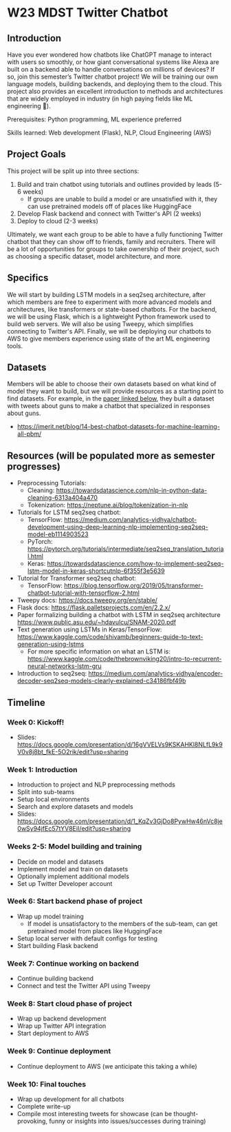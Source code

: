 # W23 MDST Twitter Chatbot

## Introduction
Have you ever wondered how chatbots like ChatGPT manage to interact with users so smoothly, or how giant conversational systems like Alexa are built on a backend able to handle conversations on millions of devices? If so, join this semester’s Twitter chatbot project! We will be training our own language models, building backends, and deploying them to the cloud. This project also provides an excellent introduction to methods and architectures that are widely employed in industry (in high paying fields like ML engineering 👀).

Prerequisites: Python programming, ML experience preferred

Skills learned: Web development (Flask), NLP, Cloud Engineering (AWS)

## Project Goals
This project will be split up into three sections:
1. Build and train chatbot using tutorials and outlines provided by leads (5-6 weeks)
    - If groups are unable to build a model or are unsatisfied with it, they can use pretrained models off of places like HuggingFace
2. Develop Flask backend and connect with Twitter's API (2 weeks)
3. Deploy to cloud (2-3 weeks)

Ultimately, we want each group to be able to have a fully functioning Twitter chatbot that they can show off to friends, family and recruiters. There will be a lot of opportunities for groups to take ownership of their project, such as choosing a specific dataset, model architecture, and more. 

## Specifics
We will start by building LSTM models in a seq2seq architecture, after which members are free to experiment with more advanced models and architectures, like transformers or state-based chatbots. For the backend, we will be using Flask, which is a lightweight Python framework used to build web servers. We will also be using Tweepy, which simplifies connecting to Twitter's API. Finally, we will be deploying our chatbots to AWS to give members experience using state of the art ML engineering tools.

## Datasets
Members will be able to choose their own datasets based on what kind of model they want to build, but we will provide resources as a starting point to find datasets. For example, in the [paper linked below](https://www.public.asu.edu/~hdavulcu/SNAM-2020.pdf), they built a dataset with tweets about guns to make a chatbot that specialized in responses about guns. 
- https://imerit.net/blog/14-best-chatbot-datasets-for-machine-learning-all-pbm/ 

## Resources (will be populated more as semester progresses)
- Preprocessing Tutorials:
    - Cleaning: https://towardsdatascience.com/nlp-in-python-data-cleaning-6313a404a470
    - Tokenization: https://neptune.ai/blog/tokenization-in-nlp
- Tutorials for LSTM seq2seq chatbot:
    - TensorFlow: https://medium.com/analytics-vidhya/chatbot-development-using-deep-learning-nlp-implementing-seq2seq-model-eb1114903523
    - PyTorch: https://pytorch.org/tutorials/intermediate/seq2seq_translation_tutorial.html
    - Keras: https://towardsdatascience.com/how-to-implement-seq2seq-lstm-model-in-keras-shortcutnlp-6f355f3e5639
- Tutorial for Transformer seq2seq chatbot:
    - TensorFlow: https://blog.tensorflow.org/2019/05/transformer-chatbot-tutorial-with-tensorflow-2.html
- Tweepy docs: https://docs.tweepy.org/en/stable/
- Flask docs: https://flask.palletsprojects.com/en/2.2.x/
- Paper formalizing building a chatbot with LSTM in seq2seq architecture https://www.public.asu.edu/~hdavulcu/SNAM-2020.pdf
- Text generation using LSTMs in Keras/TensorFlow: https://www.kaggle.com/code/shivamb/beginners-guide-to-text-generation-using-lstms
    - For more specific information on what an LSTM is: https://www.kaggle.com/code/thebrownviking20/intro-to-recurrent-neural-networks-lstm-gru
- Introduction to seq2seq: https://medium.com/analytics-vidhya/encoder-decoder-seq2seq-models-clearly-explained-c34186fbf49b

## Timeline
### Week 0: Kickoff!
- Slides: https://docs.google.com/presentation/d/16gVVELVs9KSKAHKl8NLfL9k9V0v8j8bt_fkE-5O2rik/edit?usp=sharing

### Week 1: Introduction
- Introduction to project and NLP preprocessing methods
- Split into sub-teams
- Setup local environments
- Search and explore datasets and models
- Slides: https://docs.google.com/presentation/d/1_KqZv3GjDo8PywHw46nVc8je0wSy94jfEc57tYV8EiI/edit?usp=sharing

### Weeks 2-5: Model building and training
- Decide on model and datasets
- Implement model and train on datasets
- Optionally implement additional models
- Set up Twitter Developer account

### Week 6: Start backend phase of project
- Wrap up model training
  - If model is unsatisfactory to the members of the sub-team, can get pretrained model from places like HuggingFace
- Setup local server with default configs for testing
- Start building Flask backend

### Week 7: Continue working on backend
- Continue building backend
- Connect and test the Twitter API using Tweepy

### Week 8: Start cloud phase of project
- Wrap up backend development
- Wrap up Twitter API integration
- Start deployment to AWS

### Week 9: Continue deployment
- Continue deployment to AWS (we anticipate this taking a while)

### Week 10: Final touches
- Wrap up development for all chatbots
- Complete write-up
- Compile most interesting tweets for showcase (can be thought-provoking, funny or insights into issues/successes during training)
